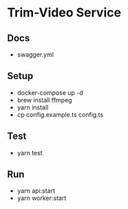# Trim-Video Service

## Docs

- swagger.yml

## Setup

- docker-compose up -d
- brew install ffmpeg
- yarn install
- cp config.example.ts config.ts

## Test

- yarn test

## Run

- yarn api:start
- yarn worker:start
